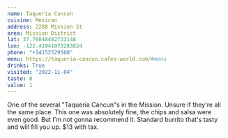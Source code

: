 ```yaml
---
name: Taqueria Cancun
cuisine: Mexican
address: 2288 Mission St
area: Mission District
lat: 37.76048482733148
lon: -122.41941073283824
phone: "+14152529560"
menu: https://taqueria-cancun.cafes-world.com/#menu
drinks: True
visited: "2022-11-04"
taste: 0
value: 1
---
```


One of the several "Taqueria Cancun"s in the Mission. Unsure if they're all the same place. This one was absolutely fine, the chips and salsa were even good. But I'm not gonna recommend it. Standard burrito that's tasty and will fill you up. $13 with tax.
